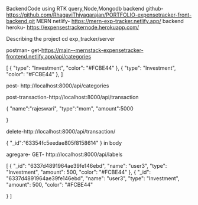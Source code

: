 
BackendCode using RTK query,Node,Mongodb
backend github-     https://github.com/RhagaviThiyagarajan/PORTFOLIO-expensetracker-front-backend.git
MERN netlify-       https://mern-exp-tracker.netlify.app/
backend heroku-     https://expensestrackernode.herokuapp.com/

Describing the project
cd exp_tracker/server

postman- get-https://main--mernstack-expensetracker-frontend.netlify.app/api/categories

[ { "type": "Investment", "color": "#FCBE44" }, { "type": "Investment", "color": "#FCBE44" }, ]

post- http://localhost:8000/api/categories

post-transaction-http://localhost:8000/api/transaction

{ "name":"rajeswari", "type":"mom", "amount":5000

}

delete-http://localhost:8000/api/transaction/

{ "_id":"63354fc5eedae805f8158614" } in body

agregare- GET- http://localhost:8000/api/labels

[ { "_id": "6337d4891964ae39fe146ebd", "name": "user3", "type": "Investment", "amount": 500, "color": "#FCBE44" }, { "_id": "6337d4891964ae39fe146ebd", "name": "user3", "type": "Investment", "amount": 500, "color": "#FCBE44"

  }
  ]
